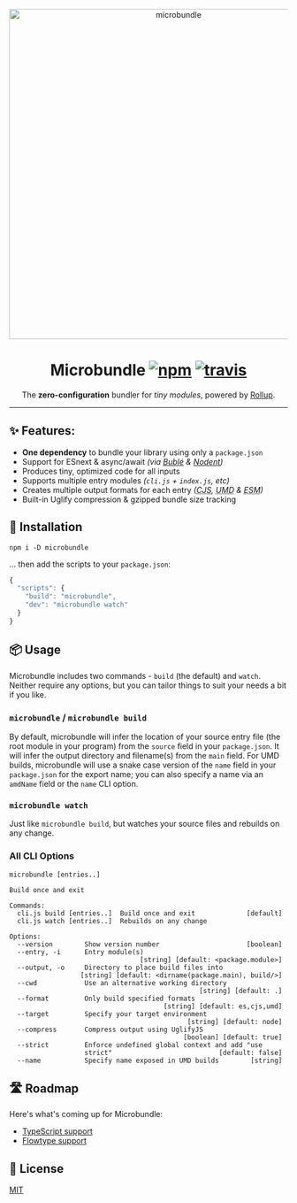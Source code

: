 <p align="center">
  <img src="https://i.imgur.com/LMEgZMh.gif" width="597" alt="microbundle">
</p>
<h1 align="center">
	Microbundle
	<a href="https://www.npmjs.org/package/microbundle"><img src="https://img.shields.io/npm/v/microbundle.svg?style=flat" alt="npm"></a> <a href="https://travis-ci.org/developit/microbundle"><img src="https://travis-ci.org/developit/microbundle.svg?branch=master" alt="travis"></a>
</h1>
<p align="center">The <strong>zero-configuration</strong> bundler for <em>tiny modules</em>, powered by <a href="https://github.com/rollup/rollup">Rollup</a>.</p>

---

## ✨ Features:

- **One dependency** to bundle your library using only a `package.json`
- Support for ESnext & async/await _(via [Bublé] & [Nodent])_
- Produces tiny, optimized code for all inputs
- Supports multiple entry modules _(`cli.js` + `index.js`, etc)_
- Creates multiple output formats for each entry _(<abbr title="CommonJS (node)">CJS</abbr>, <abbr title="Universal Module Definition">UMD</abbr> & <abbr title="ECMAScript Modules">ESM</abbr>)_
- Built-in Uglify compression & gzipped bundle size tracking

## 🔧 Installation

`npm i -D microbundle`

... then add the scripts to your `package.json`:

```js
{
  "scripts": {
    "build": "microbundle",
    "dev": "microbundle watch"
  }
}
```


## 📦 Usage

Microbundle includes two commands - `build` (the default) and `watch`. Neither require any options, but you can tailor things to suit your needs a bit if you like.

### `microbundle` / `microbundle build`

By default, microbundle will infer the location of your source entry file
(the root module in your program) from the `source` field in your `package.json`. It will infer the output directory and filename(s) from the `main` field. For UMD builds, microbundle will use a snake case version of the `name` field in your `package.json` for the export name; you can also specify a name via an `amdName` field or the `name` CLI option.

### `microbundle watch`

Just like `microbundle build`, but watches your source files and rebuilds on any change.

### All CLI Options

```
microbundle [entries..]

Build once and exit

Commands:
  cli.js build [entries..]  Build once and exit             [default]
  cli.js watch [entries..]  Rebuilds on any change

Options:
  --version        Show version number                      [boolean]
  --entry, -i      Entry module(s)
                                 [string] [default: <package.module>]
  --output, -o     Directory to place build files into
                  [string] [default: <dirname(package.main), build/>]
  --cwd            Use an alternative working directory
                                                [string] [default: .]
  --format         Only build specified formats
                                       [string] [default: es,cjs,umd]
  --target         Specify your target environment
                                             [string] [default: node]
  --compress       Compress output using UglifyJS
                                            [boolean] [default: true]
  --strict         Enforce undefined global context and add "use
                   strict"                           [default: false]
  --name           Specify name exposed in UMD builds        [string]
```


## 🛣 Roadmap

Here's what's coming up for Microbundle:

- [TypeScript support](https://github.com/developit/microbundle/issues/5)
- [Flowtype support](https://github.com/developit/microbundle/issues/5#issuecomment-351075881)


## 🥂 License

[MIT](https://oss.ninja/mit/developit/)


[Rollup]: https://github.com/rollup/rollup
[Bublé]: https://github.com/Rich-Harris/buble
[Nodent]: https://github.com/MatAtBread/nodent-compiler
